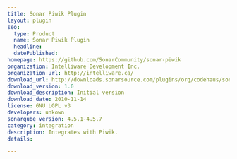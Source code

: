 ```yaml
---
title: Sonar Piwik Plugin
layout: plugin
seo: 
  type: Product
  name: Sonar Piwik Plugin
  headline: 
  datePublished:
homepage: https://github.com/SonarCommunity/sonar-piwik
organization: Intelliware Development Inc.
organization_url: http://intelliware.ca/
download_url: http://downloads.sonarsource.com/plugins/org/codehaus/sonar-plugins/sonar-piwik-plugin/1.0/sonar-piwik-plugin-1.0.jar
download_version: 1.0
download_description: Initial version
download_date: 2010-11-14
license: GNU LGPL v3
developers: unkown
sonarqube_version: 4.5.1-4.5.7
category: integration
description: Integrates with Piwik.
details: 

---
```

